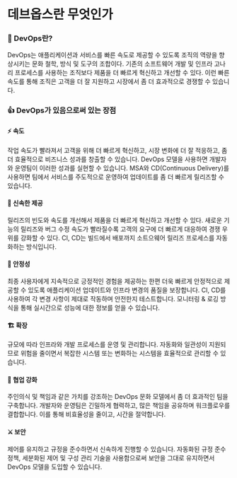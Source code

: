 # 데브옵스란 무엇인가

### 📌 DevOps란?

DevOps는 애플리케이션과 서비스를 빠른 속도로 제공할 수 있도록 조직의 역량을 향상시키는 문화 철학, 방식 및 도구의 조합이다. 기존의 소프트웨어 개발 및 인프라 고나리 프로세스를 사용하는 조직보다 제품을 더 빠르게 혁신하고 개선할 수 있다. 이런 빠른 속도를 통해 조직은 고객을 더 잘 지원하고 시장에서 좀 더 효과적으로 경쟁할 수 있습니다.



### 👍 DevOps가 있음으로써 있는 장점

#### ⚡ 속도

작업 속도가 빨라져서 고객을 위해 더 빠르게 혁신하고, 시장 변화에 더 잘 적응하고, 좀 더 효율적으로 비즈니스 성과를 창출할 수 있습니다. DevOps 모델을 사용하면 개발자와 운영팀이 이러한 성과를 실현할 수 있습니다. MSA와 CD(Continuous Delivery)를 사용하면 팀에서 서비스를 주도적으로 운영하여 업데이트를 좀 더 빠르게 릴리즈할 수 있습니다.

#### 🎁 신속한 제공

릴리즈의 빈도와 속도를 개선해서 제품을 더 빠르게 혁신하고 개선할 수 있다. 새로운 기능의 릴리즈와 버그 수정 속도가 빨라질수록 고객의 요구에 더 빠르게 대응하여 경쟁 우위를 강화할 수 있다. CI, CD는 빌드에서 배포까지 소트으웨어 릴리즈 프로세스를 자동화하는 방식입니다.

#### 🏰 안정성

최종 사용자에게 지속적으로 긍정적인 경험을 제공하는 한편 더욱 빠르게 안정적으로 제공할 수 있도록 애플리케이션 업데이트와 인프라 변경의 품질을 보장합니다. CI, CD를 사용하여 각 변경 사항이 제대로 작동하며 안전한지 테스트합니다. 모니터링 & 로깅 방식을 통해 실시간으로 성능에 대한 정보를 얻을 수 있습니다.

#### 🏗 확장

규모에 따라 인프라와 개발 프로세스를 운영 및 관리합니다. 자동화와 일관성이 지원되므로 위험을 줄이면서 복잡한 시스템 또는 변화하는 시스템을 효율적으로 관리할 수 있습니다. 

#### 💬 협업 강화

주인의식 및 책임과 같은 가치를 강조하는 DevOps 문화 모델에서 좀 더 효과적인 팀을 구축합니다.  개발자와 운영팀은 긴밀하게 협력하고, 많은 책임을 공유하며 워크플로우를 결합합니다. 이를 통해 비효율성을 줄이고, 시간을 절약합니다.

#### ⚔ 보안

제어를 유지하고 규정을 준수하면서 신속하게 진행할 수 있습니다. 자동화된 규정 준수 정책, 세분화된 제어 및 구성 관리 기술을 사용함으로써 보안을 그대로 유지하면서 DevOps 모델을 도입할 수 있습니다.